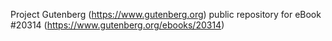 Project Gutenberg (https://www.gutenberg.org) public repository for eBook #20314 (https://www.gutenberg.org/ebooks/20314)
